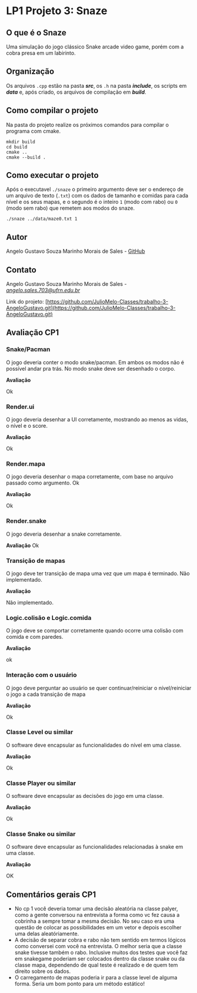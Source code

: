 # LP1 Projeto 3: Snaze

## O que é o Snaze
Uma simulação do jogo clássico Snake arcade video game, porém com a cobra presa em um labirinto.

## Organização
Os arquivos ```.cpp``` estão na pasta  **<em>src</em>**, os ```.h``` na pasta **<em>include</em>**, os scripts em **<em>data</em>** e, após criado, os arquivos de compilação em **<em>build</em>**.

## Como compilar o projeto
Na pasta do projeto realize os próximos comandos para compilar o programa com cmake.
```console
mkdir build
cd build
cmake ..
cmake --build .
```

## Como executar o projeto
Após o executavel ```./snaze``` o primeiro argumento deve ser o endereço de um arquivo de texto (```.txt```) com os dados de tamanho e comidas para cada nível e os seus mapas, e o segundo é o inteiro ```1``` (modo com rabo) ou ```0``` (modo sem rabo) que remetem aos modos do snaze.
```console
./snaze ../data/maze0.txt 1
```
## Autor

Angelo Gustavo Souza Marinho Morais de Sales -
[GitHub](https://github.com/AngeloGustavo)

## Contato

Angelo Gustavo Souza Marinho Morais de Sales -
*<angelo.sales.703@ufrn.edu.br>*

Link do projeto: [https://github.com/JulioMelo-Classes/trabalho-3-AngeloGustavo.git](https://github.com/JulioMelo-Classes/trabalho-3-AngeloGustavo.git)

## Avaliação CP1

### Snake/Pacman
O jogo deveria conter o modo snake/pacman. Em ambos os modos não é possível andar pra trás. No modo snake deve ser desenhado o corpo.

**Avaliação**

Ok

### Render.ui
O jogo deveria desenhar a UI corretamente, mostrando ao menos as vidas, o nível e o score.

**Avaliação**

Ok

### Render.mapa
O jogo deveria desenhar o mapa corretamente, com base no arquivo passado como argumento. Ok

**Avaliação**

Ok

### Render.snake
O jogo deveria desenhar a snake corretamente.

**Avaliação**
Ok

### Transição de mapas
O jogo deve ter transição de mapa uma vez que um mapa é terminado. Não implementado.

**Avaliação**

Não implementado.

### Logic.colisão e Logic.comida
O jogo deve se comportar corretamente quando ocorre uma colisão com comida e com paredes.

**Avaliação**

ok

### Interação com o usuário
O jogo deve perguntar ao usuário se quer continuar/reiniciar o nível/reiniciar o jogo a cada transição de mapa

**Avaliação**

Ok

### Classe Level ou similar
O software deve encapsular as funcionalidades do nível em uma classe.

**Avaliação**

Ok

### Classe Player ou similar
O software deve encapsular as decisões do jogo em uma classe.

**Avaliação**

Ok

### Classe Snake ou similar
O software deve encapsular as funcionalidades relacionadas à snake em uma classe. 

**Avaliação**

OK

## Comentários gerais CP1

- No cp 1 você deveria tomar uma decisão aleatória na classe palyer, como a gente conversou na entrevista a forma como vc fez causa a cobrinha a sempre tomar a mesma decisão. No seu caso era uma questão de colocar as possibilidades em um vetor e depois escolher uma delas aleatóriamente.
- A decisão de separar cobra e rabo não tem sentido em termos lógicos como conversei com você na entrevista. O melhor seria que a classe snake tivesse também o rabo. Inclusive muitos dos testes que você faz em snakegame poderiam ser colocados dentro da classe snake ou da classe mapa, dependendo de qual teste é realizado e de quem tem direito sobre os dados.
- O carregamento de mapas poderia ir para a classe level de alguma forma. Seria um bom ponto para um método estático!
